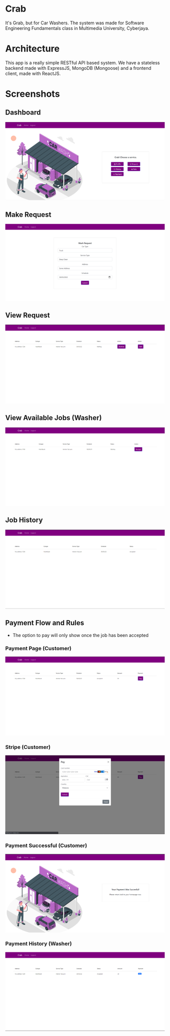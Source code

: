 # Crab
It's Grab, but for Car Washers. The system was made for Software Engineering Fundamentals class in Multimedia University, Cyberjaya.

# Architecture
This app is a really simple RESTful API based system. We have a stateless backend made with ExpressJS, MongoDB (Mongoose) and a frontend client, made with ReactJS.

# Screenshots

## Dashboard
![Dashboard](/assets/Cust_Dashboard.png)

## Make Request
![Make Request](/assets/make_req.png)

## View Request
![View Request](/assets/view_req.png)

## View Available Jobs (Washer)
![Jobs](/assets/Available.png)

## Job History
![Job History](/assets/Job_History.png)

## Payment Flow and Rules
* The option to pay will only show once the job has been accepted

### Payment Page (Customer)
![Payment Page](/assets/payments.png)

### Stripe (Customer)
![Stripe](/assets/Stripe.png)

### Payment Successful (Customer)
![Stripe](/assets/success_pay.png)

### Payment History (Washer)
![Stripe](/assets/done_pay.png)





